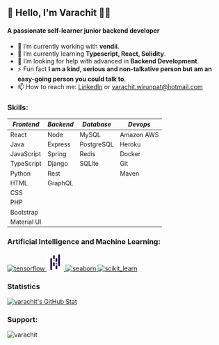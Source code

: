## 👋 Hello, I'm Varachit  🧑‍💻
#### A passionate self-learner junior backend developer</h3>

- 🔭 I’m currently working with **vendii**.
- 🌱 I’m currently learning **Typescript, React, Solidity**.
- 🤔 I’m looking for help with advanced in **Backend Development**.
- ⚡ Fun fact **I am a kind, serious and non-talkative person but am an easy-going person you could talk to**.
- 📫 How to reach me: [LinkedIn](https://www.linkedin.com/in/varachit/) or [varachit.wirunpat@hotmail.com](mailto:varachit.wirunpat@hotmail.com?subject=Hello)

### Skills:

| *Frontend* | *Backend* | *Database* | *Devops* |
| ----- | ----- | ----- | ----- |
| React | Node | MySQL | Amazon AWS |
| Java | Express | PostgreSQL | Heroku |
| JavaScript | Spring | Redis | Docker |
| TypeScript | Django | SQLite | Git |
| Python | Rest | | Maven
| HTML | GraphQL | |
| CSS | | |
| PHP | | |
| Bootstrap | | |
| Material UI | | |


<h3 align="left">Artificial Intelligence and Machine Learning:</h3>
<p align="left">
<a href="https://www.tensorflow.org" target="_blank" rel="noreferrer"> <img src="https://www.vectorlogo.zone/logos/tensorflow/tensorflow-icon.svg" alt="tensorflow" width="40" height="40"/> </a>
<a href="https://pandas.pydata.org/" target="_blank" rel="noreferrer"> <img src="https://raw.githubusercontent.com/devicons/devicon/2ae2a900d2f041da66e950e4d48052658d850630/icons/pandas/pandas-original.svg" alt="pandas" width="40" height="40"/> </a>
<a href="https://seaborn.pydata.org/" target="_blank" rel="noreferrer"> <img src="https://seaborn.pydata.org/_images/logo-mark-lightbg.svg" alt="seaborn" width="40" height="40"/> </a>
<a href="https://scikit-learn.org/" target="_blank" rel="noreferrer"> <img src="https://upload.wikimedia.org/wikipedia/commons/0/05/Scikit_learn_logo_small.svg" alt="scikit_learn" width="40" height="40"/> </a>
</p>

### Statistics
[![varachit's GitHub Stat](https://github-readme-stats.vercel.app/api?username=varachit&count_private=true&show_icons=true&theme=github_dark)](https://github.com/anuraghazra/github-readme-stats)

<h3 align="left">Support:</h3>
<p><a href="https://www.buymeacoffee.com/varachit"> <img align="left" src="https://cdn.buymeacoffee.com/buttons/v2/default-yellow.png" height="50" width="210" alt="varachit" /></a></p><br><br>
